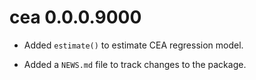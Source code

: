 # cea 0.0.0.9000

* Added `estimate()` to estimate CEA regression model.

* Added a `NEWS.md` file to track changes to the package.
